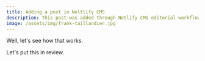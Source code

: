 ```yaml
---
title: Adding a post in Neltlify CMS
description: This post was added through Netlify CMS editorial workflow.
image: /assets/img/frank-taillandier.jpg
---
```

Well, let's see how that works. 

Let's put this in review.
